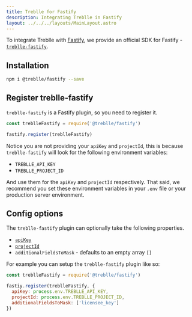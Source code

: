 ```yaml
---
title: Treblle for Fastify
description: Integrating Treblle in Fastify
layout: ../../../layouts/MainLayout.astro
---
```


To integrate Treblle with [Fastify](https://fastify.io), we provide an official SDK for Fastify - [`treblle-fastify`](https://github.com/Treblle/treblle-fastify).

## Installation

```sh
npm i @treblle/fastify --save
```

## Register treblle-fastify
`treblle-fastify` is a Fastify plugin, so you need to register it.

```js
const treblleFastify = require('@treblle/fastify')

fastify.register(treblleFastify)
```

Notice you are not providing your `apiKey` and `projectId`, this is because `treblle-fastify` will look for the following environment variables:

* `TREBLLE_API_KEY`
* `TREBLLE_PROJECT_ID`

And use them for the `apiKey` and `projectId` respectively. That said, we recommend you set these environment variables in your `.env` file or your production server environment.

## Config options
The `treblle-fastify` plugin can optionally take the following properties.

* [`apiKey`](/en/dashboard#accessing-your-api-key)
* [`projectId`](/en/dashboard/projects#project-id)
* `additionalFieldsToMask` - defaults to an empty array `[]`

For example you can setup the `treblle-fastify` plugin like so:

```js
const treblleFastify = require('@treblle/fastify')

fastiy.register(treblleFastify, {
  apiKey: process.env.TREBLLE_API_KEY,
  projectId: process.env.TREBLLE_PROJECT_ID,
  additionalFieldsToMask: ['licensee_key']
})
```
